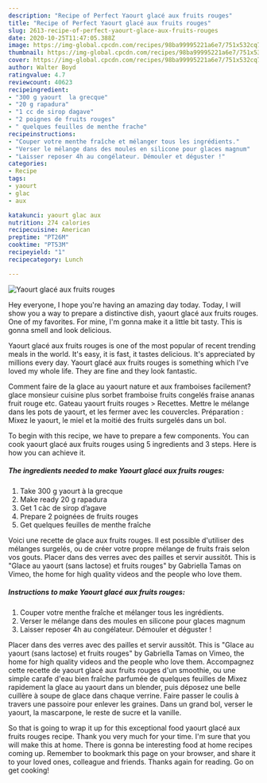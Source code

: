 ```yaml
---
description: "Recipe of Perfect Yaourt glacé aux fruits rouges"
title: "Recipe of Perfect Yaourt glacé aux fruits rouges"
slug: 2613-recipe-of-perfect-yaourt-glace-aux-fruits-rouges
date: 2020-10-25T11:47:05.388Z
image: https://img-global.cpcdn.com/recipes/98ba99995221a6e7/751x532cq70/yaourt-glace-aux-fruits-rouges-photo-principale-de-la-recette.jpg
thumbnail: https://img-global.cpcdn.com/recipes/98ba99995221a6e7/751x532cq70/yaourt-glace-aux-fruits-rouges-photo-principale-de-la-recette.jpg
cover: https://img-global.cpcdn.com/recipes/98ba99995221a6e7/751x532cq70/yaourt-glace-aux-fruits-rouges-photo-principale-de-la-recette.jpg
author: Walter Boyd
ratingvalue: 4.7
reviewcount: 40623
recipeingredient:
- "300 g yaourt  la grecque"
- "20 g rapadura"
- "1 cc de sirop dagave"
- "2 poignes de fruits rouges"
- " quelques feuilles de menthe frache"
recipeinstructions:
- "Couper votre menthe fraîche et mélanger tous les ingrédients."
- "Verser le mélange dans des moules en silicone pour glaces magnum"
- "Laisser reposer 4h au congélateur. Démouler et déguster !"
categories:
- Recipe
tags:
- yaourt
- glac
- aux

katakunci: yaourt glac aux 
nutrition: 274 calories
recipecuisine: American
preptime: "PT26M"
cooktime: "PT53M"
recipeyield: "1"
recipecategory: Lunch

---
```



![Yaourt glacé aux fruits rouges](https://img-global.cpcdn.com/recipes/98ba99995221a6e7/751x532cq70/yaourt-glace-aux-fruits-rouges-photo-principale-de-la-recette.jpg)

Hey everyone, I hope you're having an amazing day today. Today, I will show you a way to prepare a distinctive dish, yaourt glacé aux fruits rouges. One of my favorites. For mine, I'm gonna make it a little bit tasty. This is gonna smell and look delicious.

Yaourt glacé aux fruits rouges is one of the most popular of recent trending meals in the world. It's easy, it is fast, it tastes delicious. It's appreciated by millions every day. Yaourt glacé aux fruits rouges is something which I've loved my whole life. They are fine and they look fantastic.

Comment faire de la glace au yaourt nature et aux framboises facilement? glace monsieur cuisine plus sorbet framboise fruits congelés fraise ananas fruit rouge etc. Gateau yaourt fruits rouges &gt; Recettes. Mettre le mélange dans les pots de yaourt, et les fermer avec les couvercles. Préparation : Mixez le yaourt, le miel et la moitié des fruits surgelés dans un bol.


To begin with this recipe, we have to prepare a few components. You can cook yaourt glacé aux fruits rouges using 5 ingredients and 3 steps. Here is how you can achieve it.

<!--inarticleads1-->

##### The ingredients needed to make Yaourt glacé aux fruits rouges:

1. Take 300 g yaourt à la grecque
1. Make ready 20 g rapadura
1. Get 1 càc de sirop d’agave
1. Prepare 2 poignées de fruits rouges
1. Get  quelques feuilles de menthe fraîche


Voici une recette de glace aux fruits rouges. Il est possible d&#39;utiliser des mélanges surgelés, ou de créer votre propre mélange de fruits frais selon vos gouts. Placer dans des verres avec des pailles et servir aussitôt. This is &#34;Glace au yaourt (sans lactose) et fruits rouges&#34; by Gabriella Tamas on Vimeo, the home for high quality videos and the people who love them. 

<!--inarticleads2-->

##### Instructions to make Yaourt glacé aux fruits rouges:

1. Couper votre menthe fraîche et mélanger tous les ingrédients.
1. Verser le mélange dans des moules en silicone pour glaces magnum
1. Laisser reposer 4h au congélateur. Démouler et déguster !


Placer dans des verres avec des pailles et servir aussitôt. This is &#34;Glace au yaourt (sans lactose) et fruits rouges&#34; by Gabriella Tamas on Vimeo, the home for high quality videos and the people who love them. Accompagnez cette recette de yaourt glacé aux fruits rouges d&#39;un smoothie, ou une simple carafe d&#39;eau bien fraîche parfumée de quelques feuilles de Mixez rapidement la glace au yaourt dans un blender, puis déposez une belle cuillère à soupe de glace dans chaque verrine. Faire passer le coulis à travers une passoire pour enlever les graines. Dans un grand bol, verser le yaourt, la mascarpone, le reste de sucre et la vanille. 

So that is going to wrap it up for this exceptional food yaourt glacé aux fruits rouges recipe. Thank you very much for your time. I'm sure that you will make this at home. There is gonna be interesting food at home recipes coming up. Remember to bookmark this page on your browser, and share it to your loved ones, colleague and friends. Thanks again for reading. Go on get cooking!
